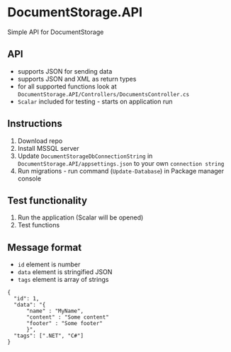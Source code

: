 # DocumentStorage.API

Simple API for DocumentStorage

## API

- supports JSON for sending data
- supports JSON and XML as return types
- for all supported functions look at `DocumentStorage.API/Controllers/DocumentsController.cs`
- `Scalar` included for testing - starts on application run

## Instructions

1. Download repo
2. Install MSSQL server
3. Update `DocumentStorageDbConnectionString` in `DocumentStorage.API/appsettings.json` to your own `connection string`
4. Run migrations - run command (`Update-Database`) in Package manager console

## Test functionality
1. Run the application (Scalar will be opened)
2. Test functions

## Message format

- `id` element is number
- `data` element is stringified JSON
- `tags` element is array of strings

```
{
  "id": 1,
  "data": "{
      "name" : "MyName", 
      "content" : "Some content"
      "footer" : "Some footer"
      }",
  "tags": [".NET", "C#"]
}

